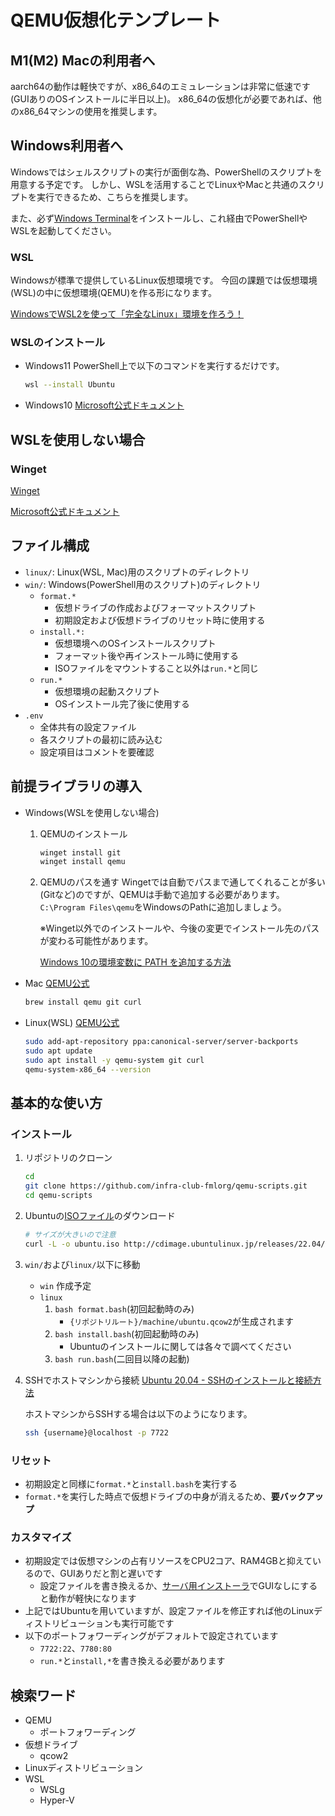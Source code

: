 # QEMU仮想化テンプレート
## M1(M2) Macの利用者へ
aarch64の動作は軽快ですが、x86_64のエミュレーションは非常に低速です(GUIありのOSインストールに半日以上)。
x86_64の仮想化が必要であれば、他のx86_64マシンの使用を推奨します。

## Windows利用者へ
Windowsではシェルスクリプトの実行が面倒な為、PowerShellのスクリプトを用意する予定です。
しかし、WSLを活用することでLinuxやMacと共通のスクリプトを実行できるため、こちらを推奨します。

また、必ず[Windows Terminal](https://apps.microsoft.com/store/detail/windows-terminal/9N0DX20HK701?hl=ja-jp&gl=jp)をインストールし、これ経由でPowerShellやWSLを起動してください。

### WSL
Windowsが標準で提供しているLinux仮想環境です。
今回の課題では仮想環境(WSL)の中に仮想環境(QEMU)を作る形になります。

[WindowsでWSL2を使って「完全なLinux」環境を作ろう！](https://www.kagoya.jp/howto/it-glossary/develop/wsl2_linux/)

### WSLのインストール
- Windows11
    PowerShell上で以下のコマンドを実行するだけです。
    ```bash
    wsl --install Ubuntu
    ```
- Windows10
    [Microsoft公式ドキュメント](https://learn.microsoft.com/ja-jp/windows/wsl/install-manual)

## WSLを使用しない場合
### Winget
[Winget](https://apps.microsoft.com/store/detail/%E3%82%A2%E3%83%97%E3%83%AA-%E3%82%A4%E3%83%B3%E3%82%B9%E3%83%88%E3%83%BC%E3%83%A9%E3%83%BC/9NBLGGH4NNS1?hl=ja-jp&gl=jp&rtc=1)

[Microsoft公式ドキュメント](https://learn.microsoft.com/ja-jp/windows/package-manager/winget/)
    
## ファイル構成
- `linux/`: Linux(WSL, Mac)用のスクリプトのディレクトリ
- `win/`: Windows(PowerShell用のスクリプト)のディレクトリ
    - `format.*`
        - 仮想ドライブの作成およびフォーマットスクリプト
        - 初期設定および仮想ドライブのリセット時に使用する
    - `install.*:` 
        - 仮想環境へのOSインストールスクリプト
        - フォーマット後や再インストール時に使用する
        - ISOファイルをマウントすること以外は`run.*`と同じ
    - `run.*`
        - 仮想環境の起動スクリプト
        - OSインストール完了後に使用する
- `.env`
    - 全体共有の設定ファイル
    - 各スクリプトの最初に読み込む
    - 設定項目はコメントを要確認

## 前提ライブラリの導入
- Windows(WSLを使用しない場合)
    1. QEMUのインストール
        ```powershell
        winget install git
        winget install qemu
        ```
    1. QEMUのパスを通す
        Wingetでは自動でパスまで通してくれることが多い(Gitなど)のですが、QEMUは手動で追加する必要があります。
        `C:\Program Files\qemu`をWindowsのPathに追加しましょう。

        ※Winget以外でのインストールや、今後の変更でインストール先のパスが変わる可能性があります。

        [Windows 10の環境変数に PATH を追加する方法](https://anykey.bz/program/win10-path/)
- Mac 
    [QEMU公式](https://www.qemu.org/download/#macos)
    ```bash
    brew install qemu git curl
    ```
- Linux(WSL)
    [QEMU公式](https://www.qemu.org/download/#linux)
    ```bash
    sudo add-apt-repository ppa:canonical-server/server-backports
    sudo apt update
    sudo apt install -y qemu-system git curl
    qemu-system-x86_64 --version
    ```

## 基本的な使い方
### インストール
1. リポジトリのクローン
    ```bash
    cd
    git clone https://github.com/infra-club-fmlorg/qemu-scripts.git
    cd qemu-scripts
    ```
1. Ubuntuの[ISOファイル](https://www.ubuntulinux.jp/download/ja-remix)のダウンロード
    ```bash
    # サイズが大きいので注意
    curl -L -o ubuntu.iso http://cdimage.ubuntulinux.jp/releases/22.04/ubuntu-ja-22.04-desktop-amd64.iso
    ```
1. `win/`および`linux/`以下に移動
    - `win`
        作成予定
    - `linux`
        1. `bash format.bash`(初回起動時のみ)
            - `{リポジトリルート}/machine/ubuntu.qcow2`が生成されます
        1. `bash install.bash`(初回起動時のみ)
            - Ubuntuのインストールに関しては各々で調べてください
        1. `bash run.bash`(二回目以降の起動)
1. SSHでホストマシンから接続
    [Ubuntu 20.04 - SSHのインストールと接続方法](https://codechacha.com/ja/ubuntu-install-openssh/)

    ホストマシンからSSHする場合は以下のようになります。
    ```bash
    ssh {username}@localhost -p 7722
    ```

### リセット
- 初期設定と同様に`format.*`と`install.bash`を実行する
- `format.*`を実行した時点で仮想ドライブの中身が消えるため、**要バックアップ**

### カスタマイズ
- 初期設定では仮想マシンの占有リソースをCPU2コア、RAM4GBと抑えているので、GUIありだと割と遅いです
    - 設定ファイルを書き換えるか、[サーバ用インストーラ](https://releases.ubuntu.com/22.04.2/ubuntu-22.04.2-live-server-amd64.iso?_ga=2.26803450.695035561.1677387518-1689776431.1671630457)でGUIなしにすると動作が軽快になります
- 上記ではUbuntuを用いていますが、設定ファイルを修正すれば他のLinuxディストリビューションも実行可能です
- 以下のポートフォワーディングがデフォルトで設定されています
    - `7722:22`、`7780:80`
    - `run.*`と`install,*`を書き換える必要があります

## 検索ワード
- QEMU
    - ポートフォワーディング
- 仮想ドライブ
    - qcow2
- Linuxディストリビューション
- WSL
    - WSLg
    - Hyper-V
